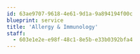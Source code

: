 ```yaml
---
id: 63ae9707-9618-4e61-9d1a-9a894194f00c
blueprint: service
title: 'Allergy & Immunology'
staff:
  - 603e1e2e-e98f-48c1-8e5b-e33b0392bfa4
---
```

